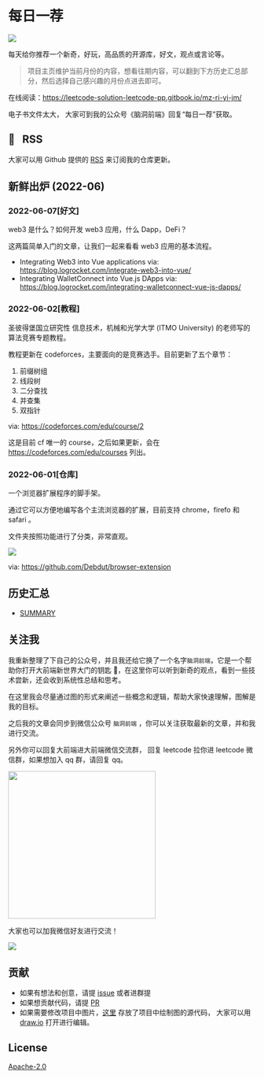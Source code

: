 # 每日一荐

![](https://tva1.sinaimg.cn/large/006y8mN6ly1g8d0sktqrwj30hs07maae.jpg)

每天给你推荐一个新奇，好玩，高品质的开源库，好文，观点或言论等。

> 项目主页维护当前月份的内容，想看往期内容，可以翻到下方历史汇总部分，然后选择自己感兴趣的月份点进去即可。

在线阅读：https://leetcode-solution-leetcode-pp.gitbook.io/mz-ri-yi-jm/

电子书文件太大， 大家可到我的公众号《脑洞前端》回复“每日一荐”获取。

## :newspaper: &nbsp; RSS

大家可以用 Github 提供的 [RSS](https://github.com/azl397985856/daily-featured/commits.atom) 来订阅我的仓库更新。

## 新鲜出炉 (2022-06)

### 2022-06-07[好文]

web3 是什么？如何开发 web3 应用，什么 Dapp，DeFi？

这两篇简单入门的文章，让我们一起来看看 web3 应用的基本流程。

- Integrating Web3 into Vue applications via: https://blog.logrocket.com/integrate-web3-into-vue/
- Integrating WalletConnect into Vue.js DApps via: https://blog.logrocket.com/integrating-walletconnect-vue-js-dapps/

### 2022-06-02[教程]

圣彼得堡国立研究性 信息技术，机械和光学大学 (ITMO University) 的老师写的算法竞赛专题教程。

教程更新在 codeforces，主要面向的是竞赛选手。目前更新了五个章节：

1. 前缀树组
2. 线段树
3. 二分查找
4. 并查集
5. 双指针

via: https://codeforces.com/edu/course/2

这是目前 cf 唯一的 course，之后如果更新，会在 https://codeforces.com/edu/courses 列出。

### 2022-06-01[仓库]

一个浏览器扩展程序的脚手架。

通过它可以方便地编写各个主流浏览器的扩展，目前支持 chrome，firefo 和 safari 。

文件夹按照功能进行了分类，非常直观。

![](https://tva1.sinaimg.cn/large/e6c9d24ely1h2wgo5iylgj21b20qq0ve.jpg)

via: https://github.com/Debdut/browser-extension

## 历史汇总

- [SUMMARY](./SUMMARY.md)

## 关注我

我重新整理了下自己的公众号，并且我还给它换了一个名字`脑洞前端`，它是一个帮助你打开大前端新世界大门的钥匙 🔑，在这里你可以听到新奇的观点，看到一些技术尝新，还会收到系统性总结和思考。

在这里我会尽量通过图的形式来阐述一些概念和逻辑，帮助大家快速理解，图解是我的目标。

之后我的文章会同步到微信公众号 `脑洞前端` ，你可以关注获取最新的文章，并和我进行交流。

另外你可以回复大前端进大前端微信交流群， 回复 leetcode 拉你进 leetcode 微信群，如果想加入 qq 群，请回复 qq。

<img width="300" src="https://tva1.sinaimg.cn/large/006y8mN6ly1g7he9xdtmyj30by0byaac.jpg">

大家也可以加我微信好友进行交流！

![](https://tva1.sinaimg.cn/large/008i3skNly1gx11szd02ej30e80e8dg3.jpg)

## 贡献

- 如果有想法和创意，请提 [issue](https://github.com/azl397985856/daily-featured/issues) 或者进群提
- 如果想贡献代码，请提 [PR](https://github.com/azl397985856/daily-featured/pulls)
- 如果需要修改项目中图片，[这里](./assets/) 存放了项目中绘制图的源代码， 大家可以用 [draw.io](https://www.draw.io/) 打开进行编辑。

## License

[Apache-2.0](./LICENSE)
